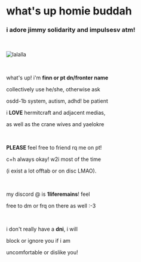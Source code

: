 # what's up homie buddah
### i adore jimmy solidarity and impulsesv atm!

⠀

![lalalla](https://files.catbox.moe/ydsmw3.png)

⠀

what's up! i'm **finn or pt dn/fronter name**

collectively use he/she, otherwise ask

osdd-1b system, autism, adhd! be patient

i **LOVE** hermitcraft and adjacent medias,

as well as the crane wives and yaelokre

⠀

**PLEASE** feel free to friend rq me on pt!

c+h always okay! w2i most of the time 

(i exist a lot offtab or on disc LMAO).

⠀

my discord @ is **1liferemains**! feel

free to dm or frq on there as well :-3

⠀

i don't really have a **dni**, i will

block or ignore you if i am

uncomfortable or dislike you!
